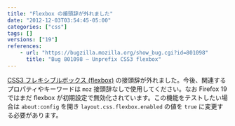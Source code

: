 ```yaml
---
title: "Flexbox の接頭辞が外れました"
date: "2012-12-03T03:54:45-05:00"
categories: ["css"]
tags: []
versions: ["19"]
references:
    - url: "https://bugzilla.mozilla.org/show_bug.cgi?id=801098"
      title: "Bug 801098 – Unprefix CSS3 flexbox"
---
```

[CSS3 フレキシブルボックス (flexbox)](https://developer.mozilla.org/docs/CSS/Using_CSS_flexible_boxes) の接頭辞が外れました。今後、関連するプロパティやキーワードは `moz` 接頭辞なしで使用してください。なお Firefox 19 ではまだ flexbox が初期設定で無効化されています。この機能をテストしたい場合は `about:config` を開き `layout.css.flexbox.enabled` の値を `true` に変更する必要があります。
